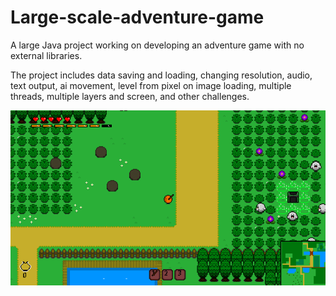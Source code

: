 # Large-scale-adventure-game
A large Java project working on developing an adventure game with no external libraries.

The project includes data saving and loading, changing resolution, audio, text output, ai movement, level from pixel on image loading, multiple threads, multiple layers and screen, and other challenges.

![Display image](displayImage.png)
